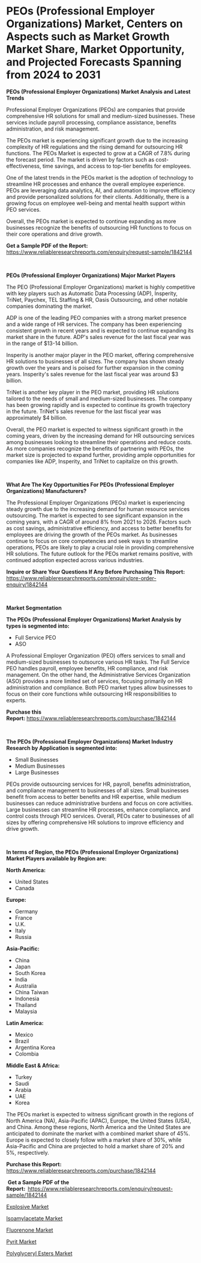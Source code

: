 <p><h1>PEOs (Professional Employer Organizations) Market, Centers on Aspects such as Market Growth Market Share, Market Opportunity, and Projected Forecasts Spanning from 2024 to 2031</h1></p><p><strong>PEOs (Professional Employer Organizations) Market Analysis and Latest Trends</strong></p>
<p><p>Professional Employer Organizations (PEOs) are companies that provide comprehensive HR solutions for small and medium-sized businesses. These services include payroll processing, compliance assistance, benefits administration, and risk management.</p><p>The PEOs market is experiencing significant growth due to the increasing complexity of HR regulations and the rising demand for outsourcing HR functions. The PEOs Market is expected to grow at a CAGR of 7.8% during the forecast period. The market is driven by factors such as cost-effectiveness, time savings, and access to top-tier benefits for employees.</p><p>One of the latest trends in the PEOs market is the adoption of technology to streamline HR processes and enhance the overall employee experience. PEOs are leveraging data analytics, AI, and automation to improve efficiency and provide personalized solutions for their clients. Additionally, there is a growing focus on employee well-being and mental health support within PEO services.</p><p>Overall, the PEOs market is expected to continue expanding as more businesses recognize the benefits of outsourcing HR functions to focus on their core operations and drive growth.</p></p>
<p><strong>Get a Sample PDF of the Report:&nbsp;</strong> <a href="https://www.reliableresearchreports.com/enquiry/request-sample/1842144">https://www.reliableresearchreports.com/enquiry/request-sample/1842144</a></p>
<p>&nbsp;</p>
<p><strong>PEOs (Professional Employer Organizations) Major Market Players</strong></p>
<p><p>The PEO (Professional Employer Organizations) market is highly competitive with key players such as Automatic Data Processing (ADP), Insperity, TriNet, Paychex, TEL Staffing & HR, Oasis Outsourcing, and other notable companies dominating the market. </p><p>ADP is one of the leading PEO companies with a strong market presence and a wide range of HR services. The company has been experiencing consistent growth in recent years and is expected to continue expanding its market share in the future. ADP's sales revenue for the last fiscal year was in the range of $13-14 billion.</p><p>Insperity is another major player in the PEO market, offering comprehensive HR solutions to businesses of all sizes. The company has shown steady growth over the years and is poised for further expansion in the coming years. Insperity's sales revenue for the last fiscal year was around $3 billion.</p><p>TriNet is another key player in the PEO market, providing HR solutions tailored to the needs of small and medium-sized businesses. The company has been growing rapidly and is expected to continue its growth trajectory in the future. TriNet's sales revenue for the last fiscal year was approximately $4 billion.</p><p>Overall, the PEO market is expected to witness significant growth in the coming years, driven by the increasing demand for HR outsourcing services among businesses looking to streamline their operations and reduce costs. As more companies recognize the benefits of partnering with PEOs, the market size is projected to expand further, providing ample opportunities for companies like ADP, Insperity, and TriNet to capitalize on this growth.</p></p>
<p>&nbsp;</p>
<p><strong>What Are The Key Opportunities For PEOs (Professional Employer Organizations) Manufacturers?</strong></p>
<p><p>The Professional Employer Organizations (PEOs) market is experiencing steady growth due to the increasing demand for human resource services outsourcing. The market is expected to see significant expansion in the coming years, with a CAGR of around 8% from 2021 to 2026. Factors such as cost savings, administrative efficiency, and access to better benefits for employees are driving the growth of the PEOs market. As businesses continue to focus on core competencies and seek ways to streamline operations, PEOs are likely to play a crucial role in providing comprehensive HR solutions. The future outlook for the PEOs market remains positive, with continued adoption expected across various industries.</p></p>
<p><strong>Inquire or Share Your Questions If Any Before Purchasing This Report:</strong> <a href="https://www.reliableresearchreports.com/enquiry/pre-order-enquiry/1842144">https://www.reliableresearchreports.com/enquiry/pre-order-enquiry/1842144</a></p>
<p>&nbsp;</p>
<p><strong>Market Segmentation</strong></p>
<p><strong>The PEOs (Professional Employer Organizations) Market Analysis by types is segmented into:</strong></p>
<p><ul><li>Full Service PEO</li><li>ASO</li></ul></p>
<p><p>A Professional Employer Organization (PEO) offers services to small and medium-sized businesses to outsource various HR tasks. The Full Service PEO handles payroll, employee benefits, HR compliance, and risk management. On the other hand, the Administrative Services Organization (ASO) provides a more limited set of services, focusing primarily on HR administration and compliance. Both PEO market types allow businesses to focus on their core functions while outsourcing HR responsibilities to experts.</p></p>
<p><strong>Purchase this Report:&nbsp;</strong><a href="https://www.reliableresearchreports.com/purchase/1842144">https://www.reliableresearchreports.com/purchase/1842144</a></p>
<p>&nbsp;</p>
<p><strong>The PEOs (Professional Employer Organizations) Market Industry Research by Application is segmented into:</strong></p>
<p><ul><li>Small Businesses</li><li>Medium Businesses</li><li>Large Businesses</li></ul></p>
<p><p>PEOs provide outsourcing services for HR, payroll, benefits administration, and compliance management to businesses of all sizes. Small businesses benefit from access to better benefits and HR expertise, while medium businesses can reduce administrative burdens and focus on core activities. Large businesses can streamline HR processes, enhance compliance, and control costs through PEO services. Overall, PEOs cater to businesses of all sizes by offering comprehensive HR solutions to improve efficiency and drive growth.</p></p>
<p>&nbsp;</p>
<p><strong>In terms of Region, the PEOs (Professional Employer Organizations) Market Players available by Region are:</strong></p>
<p>
    <p> <strong> North America: </strong>
        <ul>
            <li>United States</li>
            <li>Canada</li>
        </ul>
        </p> 
    <p> <strong> Europe: </strong>
        <ul>
            <li>Germany</li>
            <li>France</li>
            <li>U.K.</li>
            <li>Italy</li>
            <li>Russia</li>
        </ul>
        </p> 
    <p> <strong> Asia-Pacific: </strong>
        <ul>
            <li>China</li>
            <li>Japan</li>
            <li>South Korea</li>
            <li>India</li>
            <li>Australia</li>
            <li>China Taiwan</li>
            <li>Indonesia</li>
            <li>Thailand</li>
            <li>Malaysia</li>
        </ul>
        </p> 
    <p> <strong> Latin America: </strong>
        <ul>
            <li>Mexico</li>
            <li>Brazil</li>
            <li>Argentina Korea</li>
            <li>Colombia</li>
        </ul>
        </p> 
    <p> <strong> Middle East & Africa: </strong>
        <ul>
            <li>Turkey</li>
            <li>Saudi</li>
            <li>Arabia</li>
            <li>UAE</li>
            <li>Korea</li>
        </ul>
    </p>
    </p>
<p><p>The PEOs market is expected to witness significant growth in the regions of North America (NA), Asia-Pacific (APAC), Europe, the United States (USA), and China. Among these regions, North America and the United States are anticipated to dominate the market with a combined market share of 45%. Europe is expected to closely follow with a market share of 30%, while Asia-Pacific and China are projected to hold a market share of 20% and 5%, respectively.</p></p>
<p><strong>Purchase this Report: </strong><a href="https://www.reliableresearchreports.com/purchase/1842144">https://www.reliableresearchreports.com/purchase/1842144</a></p>
<p>&nbsp;<strong>Get a Sample PDF of the Report:&nbsp;&nbsp;</strong><a href="https://www.reliableresearchreports.com/enquiry/request-sample/1842144">https://www.reliableresearchreports.com/enquiry/request-sample/1842144</a></p>
<p><strong></strong></p>
<p><p><a href="https://medium.com/@christianhunter987/explosive-market-trends-and-market-analysis-forecasted-for-period-2024-2031-8dc7ae65ad34">Explosive Market</a></p><p><a href="https://medium.com/@christianhunter987/isoamylacetate-market-the-key-to-successful-business-strategy-forecast-till-2031-672e44bf0cb5">Isoamylacetate Market</a></p><p><a href="https://medium.com/@christianhunter987/fluorenone-market-comprehensive-assessment-by-type-application-and-geography-24bd0f024b55">Fluorenone Market</a></p><p><a href="https://medium.com/@christianhunter987/pyrit-market-outlook-industry-overview-and-forecast-2024-to-2031-cfa2329a4d91">Pyrit Market</a></p><p><a href="https://medium.com/@christianhunter987/polyglyceryl-esters-market-insight-market-trends-growth-forecasted-from-2024-to-2031-b60f41b83b0b">Polyglyceryl Esters Market</a></p></p>